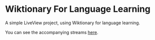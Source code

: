# Wiktionary For Language Learning

A simple LiveView project, using Wiktionary for language learning.

You can see the accompanying streams [here](https://www.youtube.com/playlist?list=PLoSY6azqHO7B7hypBCv0cC13Scckpnmor).
